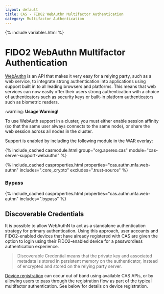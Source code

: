 ```yaml
---
layout: default
title: CAS - FIDO2 WebAuthn Multifactor Authentication
category: Multifactor Authentication
---
```


{% include variables.html %}

# FIDO2 WebAuthn Multifactor Authentication

[WebAuthn](https://webauthn.io/) is an API that makes it very easy 
for a relying party, such as a web service, to integrate strong 
authentication into applications using support built in to all leading browsers and platforms. This means 
that web services can now easily offer their users strong authentication with a choice of authenticators 
such as security keys or built-in platform authenticators such as biometric readers.

<div class="alert alert-warning">:warning: <strong>Usage Warning!</strong><p>To use WebAuth support in a cluster,
you must either enable session affinity (so that the same user always connects to the same node),
or share the web session across all nodes in the cluster.</p></div>

Support is enabled by including the following module in the WAR overlay:

{% include_cached casmodule.html group="org.apereo.cas" module="cas-server-support-webauthn" %}

{% include_cached casproperties.html properties="cas.authn.mfa.web-authn" includes=".core,.crypto" excludes=".trust-source" %}

### Bypass

{% include_cached casproperties.html properties="cas.authn.mfa.web-authn" includes=".bypass" %}

## Discoverable Credentials

It is possible to allow WebAuthN to act as a standalone authentication strategy for primary authentication. Using this approach,
user accounts and FIDO2-enabled devices that have already registered with 
CAS are given the option to login using their FIDO2-enabled device for a passwordless authentication experience.

> Discoverable Credential means that the private key and associated metadata is stored in persistent 
memory on the authenticator, instead of encrypted and stored on the relying party server. 

[Device registration](FIDO2-WebAuthn-Authentication-Registration.html) can occur out of band using 
available CAS APIs, or by allowing users to pass through the registration flow
as part of the typical multifactor authentication. See below for details on device registration.

